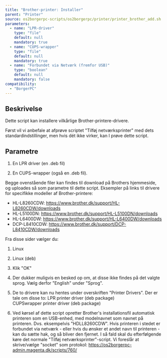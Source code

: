 ```yaml
---
title: "Brother-printer: Installer"
parent: "Printer"
source: os2borgerpc-scripts/os2borgerpc/printer/printer_brother_add.sh
parameters:
  - name: "LPR-driver"
    type: "file"
    default: null
    mandatory: true
  - name: "CUPS-wrapper"
    type: "file"
    default: null
    mandatory: true
  - name: "Forbundet via Netværk (fremfor USB)"
    type: "boolean"
    default: null
    mandatory: false
compatibility:
  - "BorgerPC"
---
```


## Beskrivelse
Dette script kan installere vilkårlige Brother-printere-drivere.

Først vil vi anbefale at afprøve scriptet "Tilføj netværksprinter" med dets standardindstillinger, men hvis dét ikke virker, kan I prøve dette script.

## Parametre
  1. En LPR driver (en .deb fil)
  
  2. En CUPS-wrapper (også en .deb fil). 
  
  Begge ovenstående filer kan findes til download på Brothers hjemmeside, og uploades så som parametre til dette script.
  Eksempler på links til drivere for specifikke modeller af Brother-printere:
  - HL-L8260CDW: https://www.brother.dk/support/HL-L8260CDW/downloads
  - HL-L5100DN: https://www.brother.dk/support/HL-L5100DN/downloads
  - HL-L6400DW: https://www.brother.dk/support/HL-L6400DW/downloads
  - DCP-L8410CDW: https://www.brother.dk/support/DCP-L8410CDW/downloads

   Fra disse sider vælger du:
   1. Linux
   2. Linux (deb)
   3. Klik "OK"
   4. Der dukker muligvis en besked op om, at disse ikke findes på det valgte sprog. Vælg derfor "English" under "Sprog".
   5. De to drivere kan nu hentes under overskriften "Printer Drivers". Der er tale om disse to:
       LPR printer driver (deb package)		
       CUPSwrapper printer driver (deb package)
  
  3. Ved kørsel af dette script opretter Brother's installationsfil automatisk printeren som en USB-enhed, med modelnavnet som navnet på printeren. 
      Dvs. eksempelvis "HDLL8260CDW".
      Hvis printeren i stedet er forbundet via netværk - eller hvis du ønsker et andet navn til printeren -  kan du sætte hak, og så bliver den fjernet.
      I så fald skal du efterfølgende køre det normale "Tilføj netværksprinter"-script. 
      Vi foreslår at skrive/vælge "socket" som protokol:
      https://os2borgerpc-admin.magenta.dk/scripts/760/